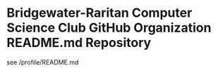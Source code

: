 # Bridgewater-Raritan Computer Science Club GitHub Organization README.md Repository

see /profile/README.md
